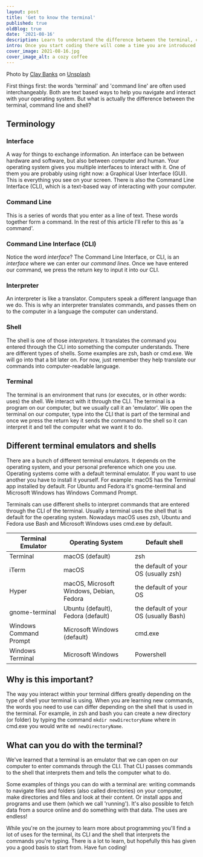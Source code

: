 ```yaml
---
layout: post
title: 'Get to know the terminal'
published: true
oldBlog: true
date: '2021-08-16'
description: Learn to understand the difference between the terminal, command line and shell. And become more comfortable using them.
intro: Once you start coding there will come a time you are introduced to the terminal. Opening this hacker looking window on your computer can be daunting at first. But things become less scary once we get to know the terminal better.
cover_image: 2021-08-16.jpg
cover_image_alt: a cozy coffee
---
```


Photo by [Clay Banks](https://unsplash.com/@claybanks?utm_source=unsplash&utm_medium=referral&utm_content=creditCopyText) on [Unsplash](https://unsplash.com/s/photos/coffee?utm_source=unsplash&utm_medium=referral&utm_content=creditCopyText)


First things first: the words 'terminal' and 'command line' are often used interchangeably. Both are text based ways to help you navigate and interact with your operating system. But what is actually the difference between the terminal, command line and shell?

## Terminology

### Interface

A way for things to exchange information. An interface can be between hardware and software, but also between computer and human. Your operating system gives you multiple interfaces to interact with it. One of them you are probably using right now: a Graphical User Interface (GUI). This is everything you see on your screen. There is also the Command Line Interface (CLI), which is a text-based way of interacting with your computer.

### Command Line

This is a series of words that you enter as a line of text. These words together form a command. In the rest of this article I'll refer to this as 'a command'.

### Command Line Interface (CLI)

Notice the word _interface_? The Command Line Interface, or CLI, is an _interface_ where we can enter our _command lines_. Once we have entered our command, we press the return key to input it into our CLI.

### Interpreter

An interpreter is like a translator. Computers speak a different language than we do. This is why an interpreter translates commands, and passes them on to the computer in a language the computer can understand.

### Shell

The shell is one of those _interpreters_. It translates the command you entered through the CLI into something the computer understands. There are different types of shells. Some examples are zsh, bash or cmd.exe. We will go into that a bit later on. For now, just remember they help translate our commands into computer-readable language.

### Terminal

The terminal is an environment that runs (or executes, or in other words: uses) the shell. We interact with it through the CLI. The terminal is a program on our computer, but we usually call it an 'emulator'. We open the terminal on our computer, type into the CLI that is part of the terminal and once we press the return key it sends the command to the shell so it can interpret it and tell the computer what we want it to do.

## Different terminal emulators and shells

There are a bunch of different terminal emulators. It depends on the operating system, and your personal preference which one you use. Operating systems come with a default terminal emulator. If you want to use another you have to install it yourself. For example: macOS has the Terminal app installed by default. For Ubuntu and Fedora it's gnome-terminal and Microsoft Windows has Windows Command Prompt.

Terminals can use different shells to interpret commands that are entered through the CLI of the terminal. Usually a terminal uses the shell that is default for the operating system. Nowadays macOS uses zsh, Ubuntu and Fedora use Bash and Microsoft Windows uses cmd.exe by default.

| Terminal Emulator      | Operating System                         | Default shell                         |
| ---------------------- | ---------------------------------------- | ------------------------------------- |
| Terminal               | macOS (default)                          | zsh                                   |
| iTerm                  | macOS                                    | the default of your OS (usually zsh)  |
| Hyper                  | macOS, Microsoft Windows, Debian, Fedora | the default of your OS                |
| gnome-terminal         | Ubuntu (default), Fedora (default)       | the default of your OS (usually Bash) |
| Windows Command Prompt | Microsoft Windows (default)              | cmd.exe                               |
| Windows Terminal       | Microsoft Windows                        | Powershell                            |

## Why is this important?

The way you interact within your terminal differs greatly depending on the type of shell your terminal is using. When you are learning new commands, the words you need to use can differ depending on the shell that is used in the terminal. For example, in zsh and bash you can create a new directory (or folder) by typing the command `mkdir newDirectoryName` where in cmd.exe you would write `md newDirectoryName`.

## What can you do with the terminal?

We've learned that a terminal is an emulator that we can open on our computer to enter commands through the CLI. That CLI passes commands to the shell that interprets them and tells the computer what to do.

Some examples of things you can do with a terminal are: writing commands to navigate files and folders (also called directories) on your computer, make directories and files and look at their content. Or install apps and programs and use them (which we call 'running'). It's also possible to fetch data from a source online and do something with that data. The uses are endless!

While you're on the journey to learn more about programming you'll find a lot of uses for the terminal, its CLI and the shell that interprets the commands you're typing. There is a lot to learn, but hopefully this has given you a good basis to start from. Have fun coding!
